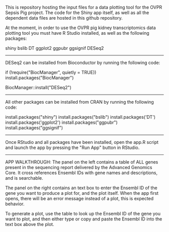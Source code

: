 This is repository hosting the input files for a data plotting tool for the OVPR Sepsis Pig project. The code for the Shiny app itself, as well as all the dependent data files are hosted in this github repository.

At the moment, in order to use the OVPR pig kidney transcriptomics data plotting tool you must have R Studio installed, as well as the following packages:

shiny
bslib
DT
ggplot2
ggpubr
ggsignif
DESeq2

----------------------------------------------------------------------------------------

DESeq2 can be installed from Bioconductor by running the following code:

if (!require("BiocManager", quietly = TRUE))
    install.packages("BiocManager")

BiocManager::install("DESeq2")

----------------------------------------------------------------------------------------

All other packages can be installed from CRAN by running the following code:

install.packages("shiny")
install.packages("bslib")
install.packages('DT')
install.packages('ggplot2')
install.packages("ggpubr")
install.packages("ggsignif")

----------------------------------------------------------------------------------------

Once RStudio and all packages have been installed, open the app.R script and launch the app by pressing the "Run App" button in RStudio.

----------------------------------------------------------------------------------------

APP WALKTHROUGH:
The panel on the left contains a table of ALL genes present in the sequencing report delivered by the Advanced Genomics Core. It cross references Ensembl IDs with gene names and descriptions, and is searchable.

The panel on the right contains an text box to enter the Ensembl ID of the gene you want to produce a plot for, and the plot itself. When the app first opens, there will be an error message instead of a plot, this is expected behavior.

To generate a plot, use the table to look up the Ensembl ID of the gene you want to plot, and then either type or copy and paste the Ensembl ID into the text box above the plot.

